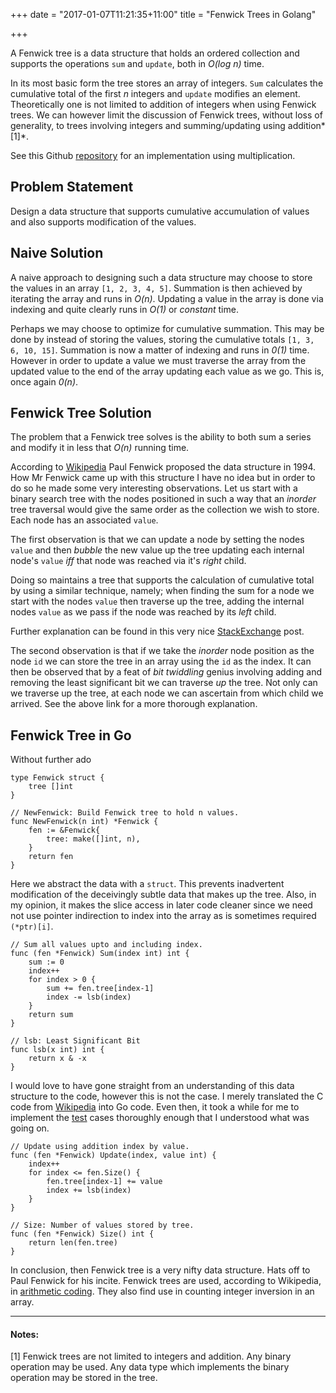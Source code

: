 +++
date = "2017-01-07T11:21:35+11:00"
title = "Fenwick Trees in Golang"

+++

A Fenwick tree is a data structure that holds an ordered collection and supports
the operations `sum` and `update`, both in *O(log n)* time.

<!--more-->

In its most basic form the tree stores an array of integers. `Sum` calculates
the cumulative total of the first *n* integers and `update` modifies an element. Theoretically one is not limited to addition of integers when using
Fenwick trees. We can however limit the discussion of Fenwick trees, without
loss of generality, to trees involving integers and summing/updating using
addition*[1]*. 

See this Github 
[repository](https://github.com/tcharding/types/tree/master/trees/fenwick/fenwick-mul)
for an implementation using multiplication.

## Problem Statement

Design a data structure that supports cumulative accumulation of values and also supports
modification of the values.

## Naive Solution

A naive approach to designing such a data structure may choose to store the values in an array
`[1, 2, 3, 4, 5]`. Summation is then achieved by iterating the array and runs in
*O(n)*. Updating a value in the array is done via indexing and quite clearly
runs in *O(1)* or *constant* time.

Perhaps we may choose to optimize for cumulative summation. This may be done by instead of
storing the values, storing the cumulative totals `[1, 3, 6, 10, 15]`.
Summation is now a matter of indexing and runs in *0(1)* time. However in order to update a value we must
traverse the array from the updated value to the end of the array updating each
value as we go. This is, once again *0(n)*.

## Fenwick Tree Solution

The problem that a Fenwick tree solves is the ability to both sum a series and modify
it in less that *O(n)* running time.

According to [Wikipedia](https://en.wikipedia.org/wiki/Fenwick_tree) Paul
Fenwick proposed the data structure in 1994. How Mr Fenwick came up with this
structure I have no idea but in order to do so he made some very interesting
observations. Let us start with a binary search tree with the nodes 
positioned in such a way that an *inorder* tree traversal would give the same
order as the collection we wish to store. Each node has an associated `value`.

The first observation is that we can update a node by setting the nodes `value`
and then *bubble* the new value up the tree updating each internal node's `value`
*iff* that node was reached via it's *right* child.

Doing so maintains a tree that supports the calculation of
cumulative total by using a similar technique, namely; when finding the sum for a
node we start with the nodes `value` then traverse up the tree, adding the internal nodes `value`
as we pass if the node was reached by its *left* child.

Further explanation can be found in this very nice 
[StackExchange](http://cs.stackexchange.com/questions/10538/bit-what-is-the-intuition-behind-a-binary-indexed-tree-and-how-was-it-thought-a)
post. 

The second observation is that if we take the *inorder*  node position as the
node `id` we can store the tree in an array using the `id` as the index. It can
then be observed that by a feat of *bit twiddling* genius involving adding and
removing the least significant bit we can traverse *up* the tree. Not only can
we traverse up the tree, at each node we can ascertain from which child we
arrived. See the above link for a more thorough explanation.

## Fenwick Tree in Go

Without further ado
```
type Fenwick struct {
	tree []int
}

// NewFenwick: Build Fenwick tree to hold n values.
func NewFenwick(n int) *Fenwick {
	fen := &Fenwick{
		tree: make([]int, n),
	}
	return fen
}
```

Here we abstract the data with a `struct`. This prevents inadvertent
modification of the deceivingly subtle data that makes up the tree. Also, in my
opinion, it makes the slice access in later code cleaner since we need not use
pointer indirection to index into the array as is sometimes required `(*ptr)[i]`.

```
// Sum all values upto and including index.
func (fen *Fenwick) Sum(index int) int {
	sum := 0
	index++
	for index > 0 {
		sum += fen.tree[index-1]
		index -= lsb(index)
	}
	return sum
}

// lsb: Least Significant Bit
func lsb(x int) int {
	return x & -x
}
```
I would love to have gone straight from an understanding of this data structure
to the code, however this is not the case. I merely translated the C code from
[Wikipedia](https://en.wikipedia.org/wiki/Fenwick_tree) into Go code. Even then, it took a while for me to implement the
[test](https://github.com/tcharding/types/tree/master/trees/fenwick/fenwick-mul)
cases thoroughly enough that I understood what was going on.

```
// Update using addition index by value.
func (fen *Fenwick) Update(index, value int) {
	index++
	for index <= fen.Size() {
		fen.tree[index-1] += value
		index += lsb(index)
	}
}

// Size: Number of values stored by tree.
func (fen *Fenwick) Size() int {
	return len(fen.tree)
}
```

In conclusion, then Fenwick tree is a very nifty data structure. Hats off to
Paul Fenwick for his incite. Fenwick trees are used, according to Wikipedia, in
[arithmetic coding](https://en.wikipedia.org/wiki/Arithmetic_coding). They also
find use in counting integer inversion in an array.

---
#### Notes:

[1] Fenwick trees are not limited to integers and addition. Any binary operation may
be used. Any data type which implements the binary operation may be stored in the tree.


